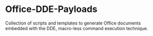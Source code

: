 # Office-DDE-Payloads
Collection of scripts and templates to generate Office documents embedded with the DDE, macro-less command execution technique.
